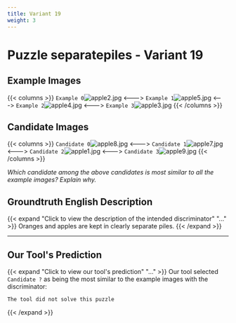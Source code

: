 ```yaml
---
title: Variant 19
weight: 3
---
```


# Puzzle separatepiles - Variant 19

## Example Images
{{< columns >}}
`Example 0`![apple2.jpg](/natscene_data/images/apple2.jpg)
<--->
`Example 1`![apple5.jpg](/natscene_data/images/apple5.jpg)
<--->
`Example 2`![apple4.jpg](/natscene_data/images/apple4.jpg)
<--->
`Example 3`![apple3.jpg](/natscene_data/images/apple3.jpg)
{{< /columns >}}

## Candidate Images
{{< columns >}}
`Candidate 0`![apple8.jpg](/natscene_data/images/apple8.jpg)
<--->
`Candidate 1`![apple7.jpg](/natscene_data/images/apple7.jpg)
<--->
`Candidate 2`![apple1.jpg](/natscene_data/images/apple1.jpg)
<--->
`Candidate 3`![apple9.jpg](/natscene_data/images/apple9.jpg)
{{< /columns >}}

*Which candidate among the above candidates is most similar to all the example images? Explain why.*

## Groundtruth English Description

{{< expand "Click to view the description of the intended discriminator" "..." >}}
Oranges and apples are kept in clearly separate piles.
{{< /expand >}}

---



## Our Tool's Prediction

{{< expand "Click to view our tool's prediction" "..." >}}
Our tool selected `Candidate ?` as being the most similar to the example images with the discriminator:
```plaintext
The tool did not solve this puzzle
```
{{< /expand >}}
